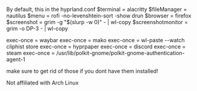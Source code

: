 By default, this in the hyprland.conf
$terminal = alacritty
$fileManager = nautilus
$menu = rofi -no-levenshtein-sort -show drun
$browser = firefox
$screenshot = grim -g "$(slurp -w 0)" - | wl-copy
$screenshotmonitor = grim -o DP-3 - | wl-copy

exec-once = waybar
exec-once = mako
exec-once = wl-paste --watch cliphist store
exec-once = hyprpaper
exec-once = discord
exec-once = steam
exec-once = /usr/lib/polkit-gnome/polkit-gnome-authentication-agent-1

make sure to get rid of those if you dont have them installed!





Not affiliated with Arch Linux
